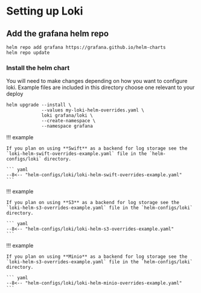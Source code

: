 # Setting up Loki

## Add the grafana helm repo

``` shell
helm repo add grafana https://grafana.github.io/helm-charts
helm repo update
```

### Install the helm chart

You will need to make changes depending on how you want to configure loki. Example files are included in this directory choose one relevant to your deploy

``` shell
helm upgrade --install \
             --values my-loki-helm-overrides.yaml \
             loki grafana/loki \
             --create-namespace \
             --namespace grafana
```

!!! example

    If you plan on using **Swift** as a backend for log storage see the `loki-helm-swift-overrides-example.yaml` file in the `helm-configs/loki` directory.

    ``` yaml
    --8<-- "helm-configs/loki/loki-helm-swift-overrides-example.yaml"
    ```

!!! example

    If you plan on using **S3** as a backend for log storage see the `loki-helm-s3-overrides-example.yaml` file in the `helm-configs/loki` directory.

    ``` yaml
    --8<-- "helm-configs/loki/loki-helm-s3-overrides-example.yaml"
    ```

!!! example

    If you plan on using **Minio** as a backend for log storage see the `loki-helm-s3-overrides-example.yaml` file in the `helm-configs/loki` directory.

    ``` yaml
    --8<-- "helm-configs/loki/loki-helm-minio-overrides-example.yaml"
    ```
